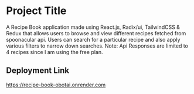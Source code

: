 # Project Title

A Recipe Book application made using React.js, Radix/ui, TailwindCSS & Redux that allows users to browse and view different
recipes fetched from spoonacular api.
Users can  search for a particular recipe and also apply various filters to narrow down searches.
Note: Api Responses are limited to 4 recipes since I am using the free plan.

## Deployment Link
https://recipe-book-obotai.onrender.com
